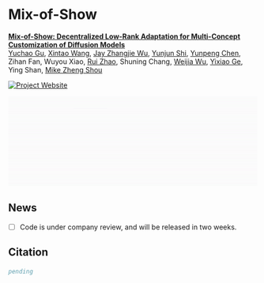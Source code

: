 # Mix-of-Show

**[Mix-of-Show: Decentralized Low-Rank Adaptation for Multi-Concept Customization of Diffusion Models](https://arxiv.org/abs/)**
<br/>
[Yuchao Gu](https://ycgu.site/), [Xintao Wang](https://xinntao.github.io/), [Jay Zhangjie Wu](), [Yunjun Shi](), [Yunpeng Chen](), Zihan Fan, Wuyou Xiao, [Rui Zhao](https://ruizhaocv.github.io/), Shuning Chang, [Weijia Wu](https://weijiawu.github.io/), [Yixiao Ge](https://geyixiao.com/), Ying Shan, [Mike Zheng Shou](https://sites.google.com/view/showlab)
<br/>

[![Project Website](https://img.shields.io/badge/Project-Website-orange)](https://showlab.github.io/Mix-of-Show/)



![overview](./README.assets/overview.gif)



## News

- [ ] Code is under company review, and will be released in two weeks.



## Citation

```bibtex
pending
```
